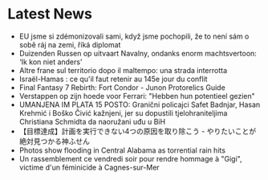 # Latest News
-  EU jsme si zdémonizovali sami, když jsme pochopili, že to není sám o sobě ráj na zemi, říká diplomat
-  Duizenden Russen op uitvaart Navalny, ondanks enorm machtsvertoon: ‘Ik kon niet anders’
-  Altre frane sul territorio dopo il maltempo: una strada interrotta
-  Israël-Hamas : ce qu'il faut retenir au 145e jour du conflit
-  Final Fantasy 7 Rebirth: Fort Condor - Junon Protorelics Guide
-  Verstappen op zijn hoede voor Ferrari: "Hebben hun potentieel gezien"
-  UMANJENA IM PLATA 15 POSTO: Granični policajci Safet Badnjar, Hasan Krehmić i Boško Čivić kažnjeni, jer su dopustili tjelohraniteljima Christiana Schmidta da naoružani uđu u BiH
-  【目標達成】計画を実行できない4つの原因を取り除こう - やりたいことが絶対見つかる神ふせん
-  Photos show flooding in Central Alabama as torrential rain hits
-  Un rassemblement ce vendredi soir pour rendre hommage à "Gigi", victime d'un féminicide à Cagnes-sur-Mer
